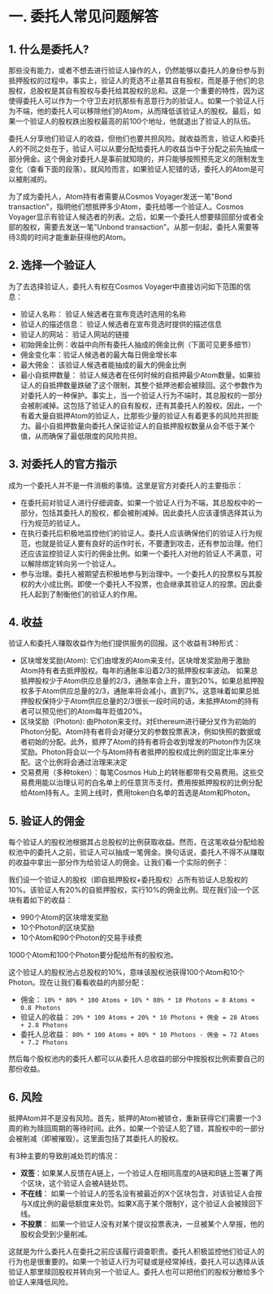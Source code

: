 # 一. 委托人常见问题解答

## 1. 什么是委托人?
那些没有能力，或者不想去进行验证人操作的人，仍然能够以委托人的身份参与到抵押股权的过程中。事实上，验证人的竞选不止基其自有股权，而是基于他们的总股权，总股权是其自有股权与委托给其股权的总和。这是一个重要的特性，因为这使得委托人可以作为一个守卫去对抗那些有恶意行为的验证人。如果一个验证人行为不端，他的委托人可以移除他们的Atom，从而降低该验证人的股权。最后，如果一个验证人的股权跌出股权最高的前100个地址，他就退出了验证人的队伍。

委托人分享他们验证人的收益，但他们也要共担风险。就收益而言，验证人和委托人的不同之处在于，验证人可以从要分配给委托人的收益当中于分配之前先抽成一部分佣金。这个佣金对委托人是事前就知晓的，并只能够按照预先定义的限制发生变化（查看下面的段落）。就风险而言，如果验证人犯错的话，委托人的Atom是可以被削减的。

为了成为委托人，Atom持有者需要从Cosmos Voyager发送一笔"Bond transaction"，指明他们想抵押多少Atom，委托给哪一个验证人。Cosmos Voyager显示有验证人候选者的列表。之后，如果一个委托人想要赎回部分或者全部的股权，需要去发送一笔"Unbond transaction"。从那一刻起，委托人需要等待3周的时间才能重新获得他的Atom。


## 2. 选择一个验证人
为了去选择验证人，委托人有权在Cosmos Voyager中直接访问如下范围的信息：
+ 验证人名称： 验证人候选者在宣布竞选时选用的名称
+ 验证人的描述信息： 验证人候选者在宣布竞选时提供的描述信息
+ 验证人的网站： 验证人网站的链接
+ 初始佣金比例：收益中向所有委托人抽成的佣金比例（下面可见更多细节）
+ 佣金变化率：验证人候选者的最大每日佣金增长率
+ 最大佣金： 该验证人候选者能抽成的最大的佣金比例
+ 最小自抵押数量： 验证人候选者在任何时候的自抵押最少Atom数量。如果验证人的自抵押数量跌破了这个限制，其整个抵押池都会被赎回。这个参数作为对委托人的一种保护。事实上，当一个验证人行为不端时，其总股权的一部分会被削减掉。这包括了验证人的自有股权，还有其委托人的股权。因此，一个有着大量自抵押Atom的验证人，比那些少量的验证人有着更多的风险共担能力。最小自抵押数量向委托人保证验证人的自抵押股权数量从会不低于某个值，从而确保了最低限度的风险共担。

## 3. 对委托人的官方指示
成为一个委托人并不是一件消极的事情。这里是官方对委托人的主要指示：
+ 在委托前对验证人进行仔细调查。如果一个验证人行为不端，其总股权中的一部分，包括其委托人的股权，都会被削减掉。因此委托人应该谨慎选择其认为行为规范的验证人。
+ 在执行委托后积极地监控他们的验证人。委托人应该确保他们的验证人行为规范，也就是验证人要有良好的运作时长，不要遭到攻击，还有参加治理。他们还应该监控验证人实行的佣金比例。如果一个委托人对他的验证人不满意，可以解除绑定转向另一个验证人。
+ 参与治理。委托人被期望去积极地参与到治理中。一个委托人的投票权与其股权的大小成比例。即使一个委托人不投票，也会继承其验证人的投票。因此委托人起到了制衡他们的验证人的作用。


## 4. 收益
验证人和委托人赚取收益作为他们提供服务的回报。这个收益有3种形式：
+ 区块增发奖励(Atom): 它们由增发的Atom来支付。区块增发奖励用于激励Atom持有者去抵押股权。每年的通胀率沿着2/3的抵押股权率波动。 如果总抵押股权少于Atom供应总量的2/3，通胀率会上升，直到20%。如果总抵押股权多于Atom供应总量的2/3，通胀率将会减小，直到7%。这意味着如果总抵押股权保持少于Atom供应总量的2/3很长一段时间的话，未抵押Atom的持有者可以预见他们的Atom每年贬值20%。
+ 区块奖励（Photon): 由Photon来支付。对Ethereum进行硬分叉作为初始的Photon分配。Atom持有者将会对硬分叉的参数投票表决，例如快照的数据或者初始的分配。此外，抵押了Atom的持有者将会收到增发的Photon作为区块奖励。Photon将会以一个与Atom持有者抵押的股权成比例的固定比率来分配。这个比例将会通过治理来决定
+ 交易费用（多种token）：每笔Cosmos Hub上的转账都带有交易费用。这些交易费用能以治理认可的白名单上的任意货币支付。费用按抵押股权的比例分配给Atom持有人。主网上线时，费用token白名单的首选是Atom和Photon。


## 5. 验证人的佣金
每个验证人的股权池根据其占总股权的比例获取收益。然而，在这笔收益分配给股权池中的委托人之前，验证人可以抽成一笔佣金。换句话说，委托人不得不从赚取的收益中拿出一部分作为给验证人的佣金。让我们看一个实际的例子：

我们设一个验证人的股权（即自抵押股权+委托股权）占所有验证人总股权的10%。该验证人有20%的自抵押股权，实行10%的佣金比例。现在我们设一个区块有着如下的收益：

+ 990个Atom的区块增发奖励
+ 10个Photon的区块奖励
+ 10个Atom和90个Photon的交易手续费

1000个Atom和100个Photon要分配给所有的股权池。

这个验证人的股权池占总股权的10%，意味该股权池获得100个Atom和10个Photon。现在让我们看看收益的内部分配：

+ 佣金： ` 10% * 80% * 100 Atoms + 10% * 80% * 10 Photons = 8 Atoms + 0.8 Photons `
+ 验证人的收益： ` 20% * 100 Atoms + 20% * 10 Photons + 佣金 = 28 Atoms + 2.8 Photons `
+ 委托人总收益： ` 80% * 100 Atoms + 80% * 10 Photons - 佣金 = 72 Atoms + 7.2 Photons `

然后每个股权池内的委托人都可以从委托人总收益的部分中按股权比例索要自己的那份收益。


## 6. 风险
抵押Atom并不是没有风险。首先，抵押的Atom被锁仓，重新获得它们需要一个3周的称为赎回周期的等待时间。此外，如果一个验证人犯了错，其股权中的一部分会被削减（即被摧毁）。这里面包括了其委托人的股权。

有3种主要的导致削减处罚的情况：

+ **双签**：如果某人反馈在A链上，一个验证人在相同高度的A链和B链上签署了两个区块，这个验证人会被A链处罚。
+ **不在线**： 如果一个验证人的签名没有被最近的X个区块包含，对该验证人会按与X成比例的最低额度来处罚。如果X高于某个限制Y，这个验证人会被赎回下线。
+ **不投票**： 如果一个验证人没有对某个提议投票表决，一旦被某个人举报，他的股权会受到少量削减。

这就是为什么委托人在委托之前应该履行调查职责。委托人积极监控他们验证人的行为也是很重要的。如果一个验证人行为可疑或是经常掉线，委托人可以选择从该验证人那里赎回股权并转向另一个验证人。委托人也可以把他们的股权分散给多个验证人来降低风险。